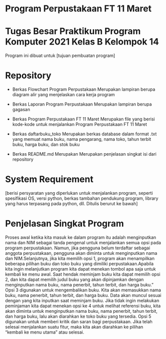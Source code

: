 # Program Perpustakaan FT 11 Maret

# Tugas Besar Praktikum Program Komputer 2021 Kelas B Kelompok 14

 Program ini dibuat untuk [tujuan pembuatan program]

# Repository

- Berkas Flowchart Program Perpustakaan
   Merupakan lampiran berupa diagram alir yang menjelaskan cara kerja program

- Berkas Laporan Program Perpustakaan
   Merupakan lampiran berupa gagasan 

- Berkas Program Perpustakaan FT 11 Maret
   Merupakan file yang berisi kode-kode untuk menjalankan Program Perpustakaan FT 11 Maret

- Berkas daftarbuku_toko
   Merupakan berkas database dalam format .txt yang memuat nama buku, nama pengarang, nama toko, tahun terbit buku, harga buku, dan stok buku

- Berkas README.md
   Merupakan Merupakan penjelasan singkat isi dari repository
   
# System Requirement
  [berisi persyaratan yang diperlukan untuk menjalankan program, seperti spesifikasi OS, versi python, berkas tambahan pendukung program, library yang harus terpasang pada python, dll. Ditulis berurut ke bawah]
  
   
# Penjelasan Singkat Program
  Proses awal ketika kita masuk ke dalam program itu adalah menginputkan nama dan NIM sebagai tanda pengenal untuk menjalankan semua opsi pada program perpustakaan. Namun, jika pengguna belum terdaftar sebagai anggota perpustakaan, pengguna akan diminta untuk menginputkan nama dan NIM.Selanjutnya, jika kita memilih opsi 1, program akan menampilkan beberapa pilihan buku dan toko buku yang dimiliki perpustakaan.Apabila kita ingin melanjutkan program kita dapat menekan tombol apa saja untuk kembali ke menu awal. Saat hendak meminjam buku kita dapat memilih opsi 2, dan kita dapat memilih judul buku yang akan dipinjamkan dengan menginputkan nama buku, nama penerbit, tahun terbit, dan harga buku.” Opsi 3 digunakan untuk mengembalikan buku. Kita akan memasukkan nama buku, nama penerbit, tahun terbit, dan harga buku. Data akan muncul sesuai dengan yang kita inputkan saat meminjam buku. Jika tidak ingin melakukan peminjaman kita dapat menekan opsi ke 4 untuk melihat referensi buku, kita akan diminta untuk menginputkan nama buku, nama penerbit, tahun terbit, dan harga buku, lalu akan diarahkan ke toko buku yang tersedia. Opsi 5 digunakan untuk memberi kritik dan saran bagi perpustakaan. Jika telah selesai menjalankan suatu fitur, maka kita akan diarahkan ke pilihan “kembali ke menu utama” atau selesai.
